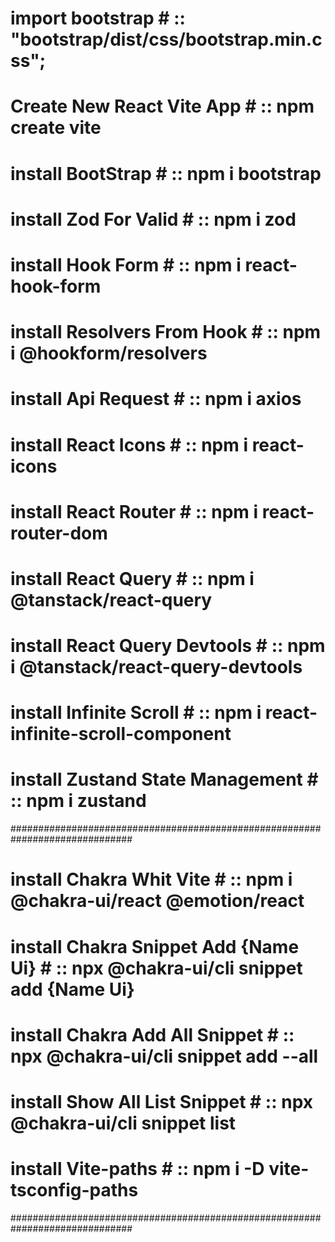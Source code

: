 # import bootstrap # :: "bootstrap/dist/css/bootstrap.min.css";

# Create New React Vite App # :: npm create vite

# install BootStrap # :: npm i bootstrap

# install Zod For Valid # :: npm i zod

# install Hook Form # :: npm i react-hook-form

# install Resolvers From Hook # :: npm i @hookform/resolvers

# install Api Request # :: npm i axios

# install React Icons # :: npm i react-icons

# install React Router # :: npm i react-router-dom

# install React Query # :: npm i @tanstack/react-query

# install React Query Devtools # :: npm i @tanstack/react-query-devtools

# install Infinite Scroll # :: npm i react-infinite-scroll-component

# install Zustand State Management # :: npm i zustand

##############################################################################

# install Chakra Whit Vite # :: npm i @chakra-ui/react @emotion/react

# install Chakra Snippet Add {Name Ui} # :: npx @chakra-ui/cli snippet add {Name Ui}

# install Chakra Add All Snippet # :: npx @chakra-ui/cli snippet add --all

# install Show All List Snippet # :: npx @chakra-ui/cli snippet list

# install Vite-paths # :: npm i -D vite-tsconfig-paths

##############################################################################
